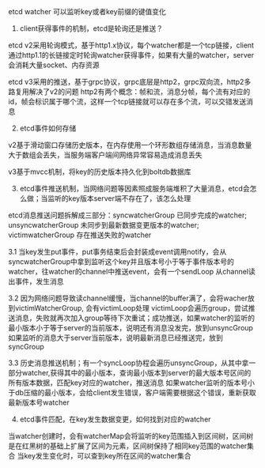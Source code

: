etcd watcher 可以监听key或者key前缀的键值变化

1. client获得事件的机制，etcd是轮询还是推送？

etcd v2采用轮询模式，基于http1.x协议，每个watcher都是一个tcp链接，client通过http1.1的长链接定时轮询watcher获得事件，如果有大量的watcher，server会消耗大量socket、内存资源

etcd v3采用的推送，基于grpc协议，grpc底层是http2，grpc双向流，http2多路复用解决了v2的问题
http2有两个概念：帧和流，消息分帧，每个流有对应的id，帧会标识属于哪个流，这样一个tcp链接就可以存在多个流，可以交错发送消息


2. etcd事件如何存储

v2基于滑动窗口存储历史版本，在内存使用一个环形数组存储消息，当消息数量大于数组会丢失，当服务端客户端间网络异常容易造成消息丢失

v3基于mvcc机制，将key的历史版本持久化到boltdb数据库

3. etcd事件推送机制，当网络问题等因素照成服务端堆积了大量消息，etcd会怎么做；当监听的key版本server端不存在了，该怎么处理

etcd消息推送问题拆解成三部分：syncwatcherGroup 已同步完成的watcher; unsyncwatcherGroup 未同步到最新数据变更版本的watcher; victimwatcherGroup 存在推送失败的watcher

3.1 当key发生put事件，put事务结束后会封装成event调用notify，会从syncwatcherGroup中拿到监听这个key并且版本号小于等于事件版本号的watcher，往watcher的channel中推送event，会有一个sendLoop
从channel读出事件，发生消息

3.2 因为网络问题导致读channel缓慢，当channel的buffer满了，会将wacher放到victimWatcherGroup, 会有victimLoop处理
victimLoop会遍历group，尝试推送消息，失败就再次加入group等待下次重试；成功推送，如果watcher的监听的最小版本小于等于server的当前版本，说明还有消息没发完，放到unsyncGroup
如果监听的消息大于server当前版本，说明最新消息已经推送完，放到syncGroup

3.3 历史消息推送机制；有一个syncLoop协程会遍历unsyncGroup，从其中拿一部分watcher,获得其中的最小版本，查询最小版本到server的最大版本号区间的所有版本数据，匹配key对应的watcher，推送消息
如果watcher监听的版本号小于db压缩的最小版本，会给client发生错误，客户端需要根据这个错误，重新获取最新版本号watcher


4. etcd事件匹配，在key发生数据变更，如何找到对应的watcher

当watcher创建时，会有watcherMap会将监听的key范围插入到区间树，区间树是在红黑树的基础上扩展了区间为元素，区间树保持了相同key范围的watcher集合
当key发生变化时，可以查到key所在区间的watcher集合